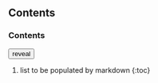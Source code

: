 <h2>Contents</h2>
<div class="hiddenheader">
  <h3>Contents</h3>
  <button class="revealbutton" id="contentsboxbutton" onclick="reveal('contentsbox')">reveal</button>
</div>
<div id="contentsbox" class="hiddencontent" markdown="1">

1. list to be populated by markdown
{:toc}

</div>